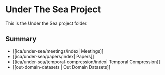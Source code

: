 # Under The Sea Project

This is the Under the Sea project folder.

## Summary

- [[ica/under-sea/meetings/index| Meetings]]
- [[ica/under-sea/papers/index| Papers]]
- [[ica/under-sea/temporal-compression/index| Temporal Compression]]
- [[out-domain-datasets | Out Domain Datasets]]
